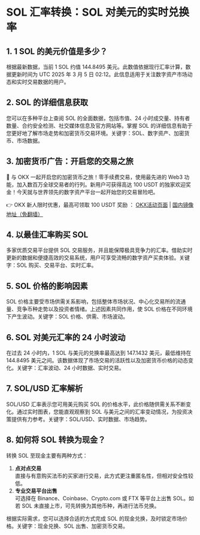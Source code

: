 # SOL 汇率转换：SOL 对美元的实时兑换率

## 1. 1 SOL 的美元价值是多少？

根据最新数据，当前 1 SOL 约值 144.8495 美元。此数值依据现行汇率计算，数据更新时间为 UTC 2025 年 3 月 5 日 02:12。此信息适用于关注数字资产市场动态和实时交易数据的用户。

## 2. SOL 的详细信息获取

您可以在多种平台上查阅 SOL 的全面数据，包括市值、24 小时成交量、持有者数量、合约安全检测、社交媒体信息及官方网站等。掌握 SOL 的详细信息有助于您更好地了解市场走势和加密货币交易环境。关键字：SOL、数字资产、加密货币、市场数据。

## 3. 加密货币广告：开启您的交易之旅

🚀 与 OKX 一起开启您的加密货币之旅！零手续费交易，使用最先进的 Web3 功能，加入数百万全球交易者的行列。新用户可获得高达 100 USDT 的独家欢迎奖金！今天就与世界领先的数字资产平台一起开始您的交易冒险吧。

👉 OKX 新人限时优惠，最高可领取 100 USDT 奖励 ： [OKX活动页面](https://bit.ly/OKXe) | [国内镜像地址（免翻墙）](https://bit.ly/okX)

## 4. 以最佳汇率购买 SOL

多家优质交易平台提供 SOL 交易服务，并且能保障极具竞争力的汇率。借助实时更新的数据和便捷高效的交易系统，用户可享受流畅的数字资产买卖体验。关键字：SOL 购买、交易平台、实时汇率。

## 5. SOL 价格的影响因素

SOL 价格主要受市场供需关系影响，包括整体市场状况、中心化交易所的流通量、竞争币种走势以及投资者情绪。上述因素共同作用，使 SOL 价格在不同环境下产生波动。关键字：SOL 价格、供需、市场波动。

## 6. SOL 对美元汇率的 24 小时波动

在过去 24 小时内，1 SOL 与美元的兑换率最高达到 147.1432 美元，最低维持在 144.8495 美元之间。该数据体现了市场交易的活跃性以及加密货币价格的动态变化。关键字：汇率波动、24 小时数据、实时交易。

## 7. SOL/USD 汇率解析

SOL/USD 汇率表示您可用美元购买 SOL 的价格水平，此价格随供需关系不断变化。通过实时图表，您能直观观察到 SOL 与美元之间的汇率变动情况，为投资决策提供有力参考。关键字：SOL/USD、实时数据、市场趋势。

## 8. 如何将 SOL 转换为现金？

转换 SOL 至现金主要有两种方式：
1. **点对点交易**  
   直接与有意购买法币的买家进行交易，此方式更注重匿名性，但相对安全性较低。
2. **专业交易平台出售**  
   可选择在 Binance、Coinbase、Crypto.com 或 FTX 等平台上出售 SOL。如若 SOL 未直接上市，可先转换为其他币种，再进行法币兑换。

根据实际需求，您可以选择合适的方式完成 SOL 的现金兑换，及时锁定市场价格。关键字：现金兑换、SOL 出售、加密货币交易。